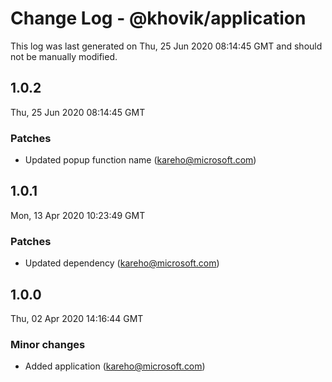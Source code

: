 # Change Log - @khovik/application

This log was last generated on Thu, 25 Jun 2020 08:14:45 GMT and should not be manually modified.

## 1.0.2
Thu, 25 Jun 2020 08:14:45 GMT

### Patches

- Updated popup function name (kareho@microsoft.com)
## 1.0.1
Mon, 13 Apr 2020 10:23:49 GMT

### Patches

- Updated dependency (kareho@microsoft.com)
## 1.0.0
Thu, 02 Apr 2020 14:16:44 GMT

### Minor changes

- Added application (kareho@microsoft.com)